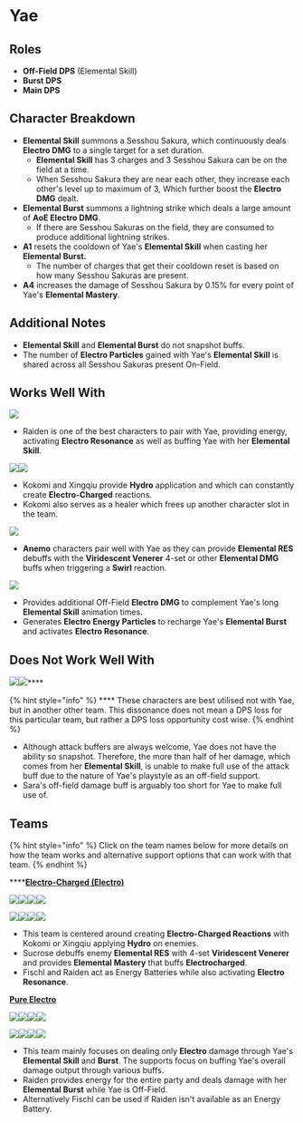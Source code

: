 # Yae

## Roles

* **Off-Field DPS** (Elemental Skill)
* **Burst DPS**
* **Main DPS**

## **Character Breakdown**

* **Elemental Skill** summons a Sesshou Sakura, which continuously deals **Electro DMG** to a single target for a set duration.
  * **Elemental Skill** has 3 charges and 3 Sesshou Sakura can be on the field at a time.
  * When Sesshou Sakura they are near each other, they increase each other's level up to maximum of 3, Which further boost the **Electro DMG** dealt.
* **Elemental Burst** summons a lightning strike which deals a large amount of **AoE Electro DMG**.
  * If there are Sesshou Sakuras on the field, they are consumed to produce additional lightning strikes.
* **A1** resets the cooldown of Yae's **Elemental Skill** when casting her **Elemental Burst.**
  * The number of charges that get their cooldown reset is based on how many Sesshou Sakuras are present.
* **A4** increases the damage of Sesshou Sakura by 0.15% for every point of Yae's **Elemental Mastery**.

## **Additional Notes**

* **Elemental Skill** and **Elemental Burst** do not snapshot buffs.
* The number of **Electro Particles** gained with Yae's **Elemental Skill** is shared across all Sesshou Sakuras present On-Field.

## **Works Well With**

![](../../.gitbook/assets/UI\_AvatarIcon\_Shougun.png)

* Raiden is one of the best characters to pair with Yae, providing energy, activating **Electro Resonance** as well as buffing Yae with her **Elemental Skill**.

![](../../.gitbook/assets/UI\_AvatarIcon\_Kokomi.png)![](../../.gitbook/assets/UI\_AvatarIcon\_Xingqiu.png)

* Kokomi and Xingqiu provide **Hydro** application and which can constantly create **Electro-Charged** reactions.
* Kokomi also serves as a healer which frees up another character slot in the team.

![](../../.gitbook/assets/Element\_Anemo.webp)

* **Anemo** characters pair well with Yae as they can provide **Elemental RES** debuffs with the **Viridescent Venerer** 4-set or other **Elemental DMG** buffs when triggering a **Swirl** reaction.

![](../../.gitbook/assets/UI\_AvatarIcon\_Fischl.png)

* Provides additional Off-Field **Electro DMG** to complement Yae's long **Elemental Skill** animation times.
* Generates **Electro Energy Particles** to recharge Yae's **Elemental Burst** and activates **Electro Resonance**.

## **Does Not Work Well With**

****![](../../.gitbook/assets/UI\_AvatarIcon\_Sara.png)****![](../../.gitbook/assets/UI\_AvatarIcon\_Bennett.png)****

{% hint style="info" %}
&#x20;**** These characters are best utilised not with Yae, but in another other team. This dissonance does not mean a DPS loss for this particular team, but rather a DPS loss opportunity cost wise.
{% endhint %}

* Although attack buffers are always welcome, Yae does not have the ability so snapshot. Therefore, the more than half of her damage, which comes from her **Elemental Skill**, is unable to make full use of the attack buff due to the nature of Yae's playstyle as an off-field support.
* Sara's off-field damage buff is arguably too short for Yae to make full use of.

## Teams

{% hint style="info" %}
Click on the team names below for more details on how the team works and alternative support options that can work with that team.
{% endhint %}

****[**Electro-Charged (Electro)**](../../teams/electro-charged.md)

****![](../../.gitbook/assets/UI\_AvatarIcon\_Yae.png)![](../../.gitbook/assets/UI\_AvatarIcon\_Kokomi.png)![](../../.gitbook/assets/UI\_AvatarIcon\_Sucrose.png)![](../../.gitbook/assets/UI\_AvatarIcon\_Fischl.png)****

![](../../.gitbook/assets/UI\_AvatarIcon\_Yae.png)![](../../.gitbook/assets/UI\_AvatarIcon\_Xingqiu.png)![](../../.gitbook/assets/UI\_AvatarIcon\_Shougun.png)![](../../.gitbook/assets/UI\_AvatarIcon\_Jean.png)

* This team is centered around creating **Electro-Charged Reactions** with Kokomi or Xingqiu applying **Hydro** on enemies.
* Sucrose debuffs enemy **Elemental RES** with 4-set **Viridescent Venerer** and provides **Elemental Mastery** that buffs **Electrocharged**.
* Fischl and Raiden act as Energy Batteries while also activating **Electro Resonance**.

****[**Pure Electro**](../../teams/pure-electro.md)****

![](../../.gitbook/assets/UI\_AvatarIcon\_Yae.png)![](../../.gitbook/assets/UI\_AvatarIcon\_Shougun.png)![](../../.gitbook/assets/UI\_AvatarIcon\_Kazuha.png)![](../../.gitbook/assets/UI\_AvatarIcon\_Bennett.png)

![](../../.gitbook/assets/UI\_AvatarIcon\_Yae.png)![](../../.gitbook/assets/UI\_AvatarIcon\_Fischl.png)![](../../.gitbook/assets/UI\_AvatarIcon\_Beidou.png)![](../../.gitbook/assets/UI\_AvatarIcon\_Jean.png)

* This team mainly focuses on dealing only **Electro** damage through Yae's **Elemental Skill** and **Burst**. The supports focus on buffing Yae's overall damage output through various buffs.
* Raiden provides energy for the entire party and deals damage with her **Elemental Burst** while Yae is Off-Field.
* Alternatively Fischl can be used if Raiden isn't available as an Energy Battery.
